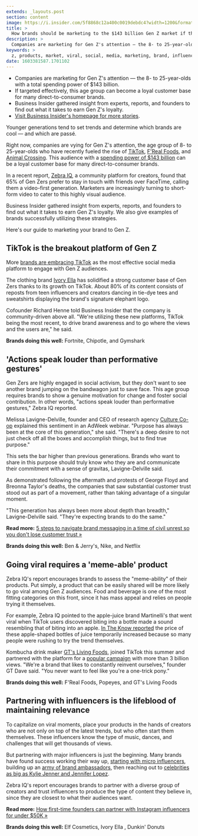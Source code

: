 ```yaml
--- 
extends: _layouts.post 
section: content 
image: https://i.insider.com/5f8868c12a400c0019debdc4?width=1200&format=jpeg 
title: > 
  How brands should be marketing to the $143 billion Gen Z market if they want their products to go wild on social media 
description: > 
  Companies are marketing for Gen Z's attention — the 8- to 25-year-olds with a total spending power of $143 billion.Business Insider gathered insight from experts, reports, and founders to find out what it takes to earn Gen Z's loyalty.This audience with a spending power of $143 billion can be a loyal customer base for many direct-to-consumer brands.Business Insider gathered insight from experts, reports, and founders to find out what it takes to earn Gen Z's loyalty.Here's our guide to marketing your brand to Gen Z.TikTok is the breakout platform of Gen ZMore brands are embracing TikTok as the most effective social media platform to engage with Gen Z audiences. 
keywords: > 
  z, products, market, viral, social, media, marketing, brand, influencers, platform, tiktok, customer, zs, group, gen, brands, billion, wild 
date: 1603381587.1701102 
--- 
```

<div><ul class="summary-list">
<li>Companies are marketing for Gen Z's attention &#8212; the 8- to 25-year-olds with a total spending power of $143 billion.</li>
<li>If targeted effectively, this age group can become a loyal customer base for many direct-to-consumer brands.</li>
<li>Business Insider gathered insight from experts, reports, and founders to find out what it takes to earn Gen Z's loyalty.</li>
<li><a href="https://www.businessinsider.com/?hprecirc-bullet">Visit Business Insider's homepage for more stories</a>.</li>
</ul>
<p id="gpt-post-smallbusiness-mobile_in_post_ad-fluid-1" class="ad ad-wrapper fluid in-post only-mobile"></p>

<p id="gpt-post-smallbusiness-desktop_in_post_ad-fluid-1" class="ad ad-wrapper fluid in-post only-desktop"></p>
<p>Younger generations tend to set trends and determine which brands are cool &#8212; and which are pass&#233;.&#160;</p><p>Right now, companies are vying for Gen Z's attention, the age group of 8- to 25-year-olds who have recently fueled the rise of <a href="https://www.businessinsider.com/tiktok-how-to-use-short-form-video-app-gen-z-2019-6">TikTok</a>, <a href="https://www.businessinsider.com/milkshake-brand-freal-tiktok-influencer-marketing-success-analysis-2020-1">F'Real Foods</a>, and <a href="https://www.nytimes.com/2020/06/17/learning/how-animal-crossing-will-save-gen-z.html">Animal Crossing</a>. This audience with a <a href="https://www.businessinsider.com/retail-courts-gen-z-spending-power-over-140-billion-2020-1">spending power of $143 billion</a> can be a loyal customer base for many direct-to-consumer brands.&#160;</p><p>In a recent report, <a href="https://zebraiq.com/">Zebra IQ</a>, a community platform for creators, found that 65% of Gen Zers prefer to stay in touch with friends over FaceTime, calling them a video-first generation. Marketers are increasingly turning to short-form video to cater to this highly visual audience.&#160;</p><p>Business Insider gathered insight from experts, reports, and founders to find out what it takes to earn Gen Z's loyalty. We also give examples of brands successfully utilizing these strategies.&#160;</p><p>Here's our guide to marketing your brand to Gen Z.</p><h2><strong>TikTok is the breakout platform of Gen Z</strong></h2><p>More <a href="https://www.businessinsider.com/trump-tiktok-ban-pushing-brands-change-marketing-strategies-2020-8">brands are embracing TikTok</a> as the most effective social media platform to engage with Gen Z audiences.&#160;</p><p>The clothing brand <a href="https://www.ivoryella.com/">Ivory Ella</a> has solidified a strong customer base of Gen Zers thanks to its growth on TikTok. About 80% of its content consists of reposts from teen influencers and creators dancing in tie-dye tees and sweatshirts displaying the brand's signature elephant logo.</p><p>Cofounder Richard Henne told Business Insider that the company is community-driven above all. "We're utilizing these new platforms, TikTok being the most recent, to drive brand awareness and to go where the views and the users are," he said.</p>
<p id="gpt-post-smallbusiness-mobile_in_post_ad-fluid-2" class="ad ad-wrapper fluid in-post only-mobile"></p>

<p id="gpt-post-smallbusiness-desktop_in_post_ad-fluid-2" class="ad ad-wrapper fluid in-post only-desktop"></p>
<p><strong>Brands doing this well:</strong> Fortnite, Chipotle, and Gymshark</p><h2><strong>'Actions speak louder than performative gestures'</strong></h2><p>Gen Zers are highly engaged in social activism, but they don't want to see another brand jumping on the bandwagon just to save face. This age group requires brands to show a genuine motivation for change and foster social contribution. In other words, "actions speak louder than performative gestures," Zebra IQ reported.&#160;&#160;</p><p>Melissa Lavigne-Delville, founder and CEO of research agency <a href="https://www.culture.life/">Culture Co-op</a> explained this sentiment in an AdWeek webinar. "Purpose has always been at the core of this generation," she said. "There's a deep desire to not just check off all the boxes and accomplish things, but to find true purpose."&#160;</p><p>This sets the bar higher than previous generations. Brands who want to share in this purpose should truly know who they are and communicate their commitment with a sense of gravitas, Lavigne-Delville said.&#160;</p><p>As demonstrated following the aftermath and protests of George Floyd and Breonna Taylor's deaths, the companies that saw substantial customer trust stood out as part of a movement, rather than taking advantage of a singular moment.</p><p>"This generation has always been more about depth than breadth," Lavigne-Delville said. "They're expecting brands to do the same."</p><p><strong>Read more:</strong> <a href="https://www.businessinsider.com/5-steps-brands-take-social-media-acknowledge-race-injustice-2020-6">5 steps to navigate brand messaging in a time of civil unrest so you don't lose customer trust &#187;</a></p><p><strong>Brands doing this well:</strong> Ben &amp; Jerry's, Nike, and Netflix</p>
<p id="gpt-post-smallbusiness-mobile_in_post_ad-fluid-3" class="ad ad-wrapper fluid in-post only-mobile"></p>

<p id="gpt-post-smallbusiness-desktop_in_post_ad-fluid-3" class="ad ad-wrapper fluid in-post only-desktop"></p>
<h2><strong>Going viral requires a 'meme-able' product</strong></h2><p>Zebra IQ's report encourages brands to assess the "meme-ability" of their products. Put simply, a product that can be easily shared will be more likely to go viral among Gen Z audiences. Food and beverage is one of the most fitting categories on this front, since it has mass appeal and relies on people trying it themselves.&#160;</p><p>For example, Zebra IQ pointed to the apple-juice brand Martinelli's that went viral when TikTok users discovered biting into a bottle made a sound resembling that of biting into an apple. <a href="https://www.intheknow.com/2020/05/15/biting-martinellis-apple-juice-tiktok/">In The Know reported</a> the price of these apple-shaped bottles of juice temporarily increased because so many people were rushing to try the trend themselves.</p><p>Kombucha drink maker <a href="https://gtslivingfoods.com/">GT's Living Foods</a>, joined TikTok this summer and partnered with the platform for a <a href="https://www.businessinsider.com/viral-kombucha-tiktok-campaign-generates-sales-web-traffic-followers-2020-7">popular campaign</a> with more than 3 billion views. "We're a brand that likes to constantly reinvent ourselves," founder GT Dave said. "You never want to feel like you're a one-trick pony."&#160;</p><p><strong>Brands doing this well:</strong> F'Real Foods, Popeyes, and GT's Living Foods</p><h2><strong>Partnering with influencers is the lifeblood of maintaining relevance</strong>&#160;</h2><p>To capitalize on viral moments, place your products in the hands of creators who are not only on top of the latest trends, but who often start them themselves. These influencers know the type of music, dances, and challenges that will get thousands of views.&#160;</p><p>But partnering with major influencers is just the beginning. Many brands have found success working their way up, <a href="https://www.businessinsider.com/phone-case-startup-used-instagram-micro-influencers-launch-brand-2020-1">starting with micro influencers</a>, building up an <a href="https://www.businessinsider.com/lively-lingerie-startup-customer-ambassador-program-instagram-100k-2020-3">army of brand ambassadors</a>, then reaching out to <a href="https://www.businessinsider.com/influencer-marketing-naked-wardrobe-instagram-jennifer-lopez-jenner-kardashian-2020-8">celebrities as big as Kylie Jenner and Jennifer Lopez</a>.&#160;&#160;</p><p>Zebra IQ's report encourages brands to partner with a diverse group of creators and trust influencers to produce the type of content they believe in, since they are closest to what their audiences want.&#160;&#160;</p><p><strong>Read more:</strong> <a href="https://www.businessinsider.com/entrepreneurs-guide-to-influencer-marketing-on-instagram-brand-ambassador">How first-time founders can partner with Instagram influencers for under $50K &#187;</a>&#160;</p>
<p id="gpt-post-smallbusiness-mobile_in_post_ad-fluid-4" class="ad ad-wrapper fluid in-post only-mobile"></p>

<p id="gpt-post-smallbusiness-desktop_in_post_ad-fluid-4" class="ad ad-wrapper fluid in-post only-desktop"></p>
<p><strong>Brands doing this well: </strong>Elf Cosmetics, Ivory Ella , Dunkin' Donuts</p>
                  </div>